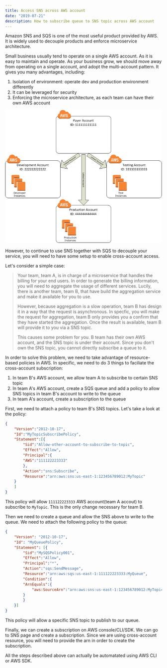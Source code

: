 ```yaml
---
title: Access SNS across AWS account
date: "2019-07-21"
description: How to subscribe queue to SNS topic across AWS account
---
```

Amazon SNS and SQS is one of the most useful product provided by AWS. It is widely used to decouple products and enforce microservice
architecture.

Small business usually tend to operate on a single AWS account. As it is easy to maintain and operate. As your business grow, we should move away from operating on a single account, and adopt the multi-account pattern. It gives you many advantages, including:

1. Isolation of environment: operate dev and production environment differently
2. It can be leveraged for security
3. Enforcing the microservice architecture, as each team can have their own AWS account

![Multi-AWS-pattern](./multi-account-pattern.png)

However, to continue to use SNS together with SQS to decouple your service, you will need to have some setup to enable cross-account access.

Let's consider a simple case:

> Your team, team A, is in charge of a microservice that handles the billing for your end users. In order to generate the billing information, you will need to aggregate the usage of different services. Lucily, there is another team, team B, that have build the aggregation service and make it available for you to use.
> 
> However, because aggregation is a slow operation, team B has design it in a way that the request is asynchronous. In specfic, you will make the request for aggregation, team B only provides you a confirm that they have started the aggregation. Once the result is available, team B will provide it to you via a SNS topic.
> 
> This causes some problem for you. B team has their own AWS account, and the SNS topic is under their account. Since you don't own the SNS topic, you cannot directly subscribe a queue to it.

In order to solve this problem, we need to take advantage of resource-based policies in AWS.
In specific, we need to do 3 things to faciliate the cross-account subscription:

1. In team B's AWS account, we allow team A to subscribe to certain SNS topic
2. In team A's AWS account, create a SQS queue and add a policy to allow SNS topics in team B's account to write to the queue
3. In team A's account, create a subscription to the queue

First, we need to attach a policy to team B's SNS topics. Let's take a look at the policy:
```json
{
    "Version":"2012-10-17",
    "Id":"MyTopicSubscribePolicy",
    "Statement":[{
        "Sid":"Allow-other-account-to-subscribe-to-topic",
        "Effect":"Allow",
        "Principal":{
        "AWS":"111122223333"
        },
        "Action":"sns:Subscribe",
        "Resource":"arn:aws:sns:us-east-1:123456789012:MyTopic"
    }
    ]
}
```
This policy will allow `111122223333` AWS account(team A accout) to subscribe to `MyTopic`. This is the only change necessary for team B.

Then we need to create a queue and allow the SNS above to write to the queue. We need to attach the following policy to the queue:
```json
{
    "Version": "2012-10-17",
    "Id": "MyQueuePolicy",
    "Statement": [{
        "Sid":"MySQSPolicy001",
        "Effect":"Allow",
        "Principal":"*",
        "Action":"sqs:SendMessage",
        "Resource":"arn:aws:sqs:us-east-1:111122223333:MyQueue",
        "Condition":{
        "ArnEquals":{
            "aws:SourceArn":"arn:aws:sns:us-east-1:123456789012:MyTopic"
        }
        }
    }]
}
```
This policy will allow a specific SNS topic to publish to our queue.

Finally, we can create a subscription on AWS console/CLI/SDK. We can go to SNS page and create a subscription. Since we are using cross-account resource, you will need to provide the arn in order to create the subscription.

All the steps described above can actually be automatated using AWS CLI or AWS SDK.